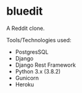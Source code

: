 # bluedit
A Reddit clone.

Tools/Technologies used:
- PostgresSQL
- Django
- Django Rest Framework
- Python 3.x (3.8.2)
- Gunicorn
- Heroku
